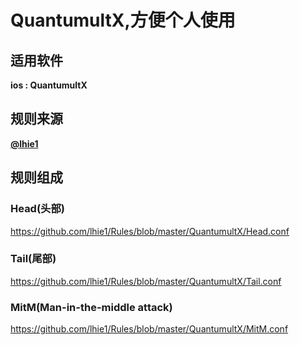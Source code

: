 # QuantumultX,方便个人使用

## 适用软件

  **ios : QuantumultX**

## 规则来源

   **[@lhie1](https://github.com/lhie1/Rules)**

## 规则组成

  ### Head(头部)
  https://github.com/lhie1/Rules/blob/master/QuantumultX/Head.conf

  ### Tail(尾部)
  https://github.com/lhie1/Rules/blob/master/QuantumultX/Tail.conf

  ### MitM(Man-in-the-middle attack)
  https://github.com/lhie1/Rules/blob/master/QuantumultX/MitM.conf
